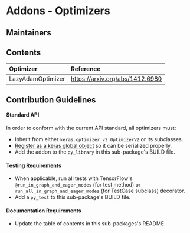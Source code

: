# Addons - Optimizers

## Maintainers


## Contents
| Optimizer  | Reference                                   |
|:----------------------- |:-------------------------------|
| LazyAdamOptimizer | https://arxiv.org/abs/1412.6980      |


## Contribution Guidelines
#### Standard API
In order to conform with the current API standard, all optimizers
must:
 * Inherit from either `keras.optimizer_v2.OptimizerV2` or its subclasses.
 * [Register as a keras global object](https://github.com/tensorflow/addons/blob/master/tensorflow_addons/utils/python/keras_utils.py)
  so it can be serialized properly.
 * Add the addon to the `py_library` in this sub-package's BUILD file.

#### Testing Requirements
 * When applicable, run all tests with TensorFlow's
   `@run_in_graph_and_eager_modes` (for test method)
   or `run_all_in_graph_and_eager_modes` (for TestCase subclass)
   decorator.
 * Add a `py_test` to this sub-package's BUILD file.

#### Documentation Requirements
 * Update the table of contents in this sub-packages's README.
